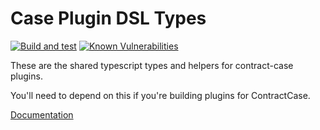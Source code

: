 # Case Plugin DSL Types

[![Build and test](https://github.com/case-contract-testing/contract-case/actions/workflows/build-and-test.yml/badge.svg?branch=main)](https://github.com/case-contract-testing/case/actions/workflows/build-and-test.yml)
[![Known Vulnerabilities](https://snyk.io/test/github/case-contract-testing/contract-case/badge.svg?targetFile=packages/case-plugin-dsl-types/package.json)](https://snyk.io/test/github/case-contract-testing/case?targetFile=packages/case-entities/package.json)

These are the shared typescript types and helpers for contract-case plugins.

You'll need to depend on this if you're building plugins for ContractCase.

[Documentation](https://case.contract-testing.io/docs/intro)
